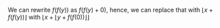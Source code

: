 We can rewrite $f(f(y))$ as $f(f(y) + 0)$, hence, we can replace that with $\lfloor x + f(f(y)) \rfloor$ with $\lfloor x + \lfloor y + f(f(0)) \rfloor \rfloor$
